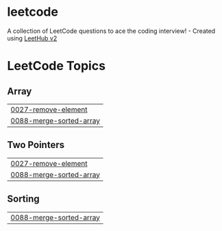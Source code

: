 # leetcode
A collection of LeetCode questions to ace the coding interview! - Created using [LeetHub v2](https://github.com/arunbhardwaj/LeetHub-2.0)

<!---LeetCode Topics Start-->
# LeetCode Topics
## Array
|  |
| ------- |
| [0027-remove-element](https://github.com/ryus2002/leetcode/tree/master/0027-remove-element) |
| [0088-merge-sorted-array](https://github.com/ryus2002/leetcode/tree/master/0088-merge-sorted-array) |
## Two Pointers
|  |
| ------- |
| [0027-remove-element](https://github.com/ryus2002/leetcode/tree/master/0027-remove-element) |
| [0088-merge-sorted-array](https://github.com/ryus2002/leetcode/tree/master/0088-merge-sorted-array) |
## Sorting
|  |
| ------- |
| [0088-merge-sorted-array](https://github.com/ryus2002/leetcode/tree/master/0088-merge-sorted-array) |
<!---LeetCode Topics End-->